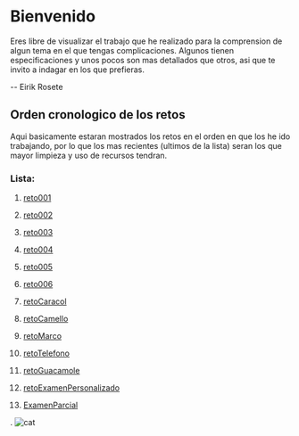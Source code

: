 # Bienvenido

Eres libre de visualizar el trabajo que he realizado para la comprension de algun tema en el que tengas complicaciones. Algunos tienen especificaciones y unos pocos son mas detallados que otros, asi que te invito a indagar en los que prefieras.

-- Eirik Rosete

## Orden cronologico de los retos

Aqui basicamente estaran mostrados los retos en el orden en que los he ido trabajando, por lo que los mas recientes (ultimos de la lista) seran los que mayor limpieza y uso de recursos tendran.

### Lista:

1. [reto001](/entregas/roseteEirik/retos/reto001)

2. [reto002](/entregas/roseteEirik/retos/reto002)
3. [reto003](/entregas/roseteEirik/retos/reto003)
4. [reto004](/entregas/roseteEirik/retos/reto004)
5. [reto005](/entregas/roseteEirik/retos/reto005)
6. [reto006](/entregas/roseteEirik/retos/reto006)
7. [retoCaracol](/entregas/roseteEirik/retos/retoCaracol)
8. [retoCamello](/entregas/roseteEirik/retos/retoCamello)
9. [retoMarco](/entregas/roseteEirik/retos/retoMarco)
10. [retoTelefono](/entregas/roseteEirik/retos/retoTelefono)
11. [retoGuacamole](/entregas/roseteEirik/retos/retoGuacamole)
12. [retoExamenPersonalizado](/entregas/roseteEirik/retos/retoExamenPersonalizado)
12. [ExamenParcial](/entregas/roseteEirik/retos/ExamenParcial)



.
![cat](/evaluaciones/examenParcial/examenParcialEirikRosete/images/cat.png)